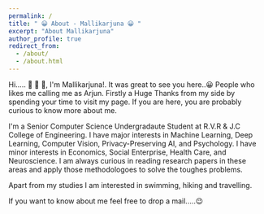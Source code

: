 ```yaml
---
permalink: /
title: " 😀 About - Mallikarjuna 😀 "
excerpt: "About Mallikarjuna"
author_profile: true
redirect_from: 
  - /about/
  - /about.html
---
```


Hi..... 🤩 🤩 🤩, I'm Mallikarjuna!. It was great to see you here..😀 People who likes me calling me as Arjun. Firstly a Huge Thanks 
from my side by spending your time to visit my page. If you are here, you are probably curious to know more about me. 

I'm a Senior Computer Science Undergradaute Student at R.V.R & J.C College of Engineering. I have major interests in Machine Learning,
Deep Learning, Computer Vision, Privacy-Preserving AI, and Psychology. I have minor interests in Economics, Social Enterprise, Health Care,
and Neuroscience. I am always curious in reading research papers in these areas and apply those methodologoes to solve the toughes
problems.

Apart from my studies I am interested in swimming, hiking and travelling. 

If you want to know about me feel free to drop a mail.....😉
